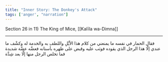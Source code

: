 ```yaml
---
title: "Inner Story: The Donkey's Attack"
tags: ['anger', "narration"]
---
```


 Section 26 in 11) The King of Mice, [[Kalīla wa-Dimna]]

---
فقال الحمار في نفسه ما يمنعني من كلام هذا الأيَّلِ واللطف به والخدمة له وكشْف ما عندي إلَّا هذا الرجل الذي يقوده فوثب عليه وقبض على ظهره بأسنانه فعضَّه عضَّة شديدة فما تخلص الرجل منها إلَّا بعد شِدَّة
